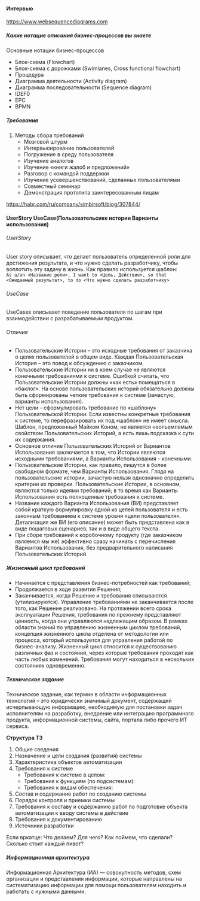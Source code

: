 #### Интервью
https://www.websequencediagrams.com
##### Какие нотацие описания бизнес-процессов вы знаете

Основные нотации бизнес-процессов
* Блок-схема (Flowchart)
* Блок-схема с дорожками (Swimlanes, Cross functional flowchart)
* Процедура
*  Диаграмма деятельности (Activity diagram)
* Диаграмма последовательности (Sequence diagram)
*  IDEF0
* EPC
* BPMN


##### Требования

1. Методы сбора требований
    * Мозговой штурм
    * Интервьюирование пользователей
    * Погружение в среду пользователя
    * Изучение аналогов
    * Изучение «книги жалоб и предложений»
    * Разговор с командой поддержки
    * Изучение усовершенствований, сделанных пользователями
    * Совместный семинар
    * Демонстрация прототипа заинтересованным лицам
    
https://habr.com/ru/company/simbirsoft/blog/307844/

#### UserStory UseCase(Пользовательсике истории Варианты использования)

###### UserStory

User story описывает, что делает пользователь определенной роли для достижения результата, и что нужно сделать разработчику, чтобы воплотить эту задачу в жизнь.
Как правило используется шаблон:  
``As a/an <Название роли>, I want to <Цель, Действие>, so that <Ожидаемый результат>, to do <Что нужно сделать разработчику>``

###### UseCase
UseСases описывает поведение пользователя по шагам при взаимодействии с разрабатываемым продуктом.

###### Отличия

* Пользовательские Истории – это исходные требования от заказчика о целях пользователей в общем виде. Каждая Пользовательская История – это повод к обсуждению с заказчиком.
* Пользовательские Истории ни в коем случае не являются конечными требованиями к системе. Ошибкой считать, что Пользовательские Истории должны «как есть» помещаться в «баклог». На основе пользовательских историй обязательно должны быть сформированы четкие требования к системе (зачастую, варианты использования).
* Нет цели – сформулировать требование по «шаблону» Пользовательской Истории. Если известны конкретные требования к системе, то перефразировать их под «шаблон» не имеет смысла. Шаблон, предложенный Майком Коном, не является неотъемлемым свойством Пользовательских Историй, а есть лишь подсказка к сути их содержания.
* Основное отличие Пользовательских Историй от Вариантов Использования заключается в том, что Истории являются исходными требованиями, а Варианты Использования – конечными.
* Пользовательские Истории, как правило, пишутся в более свободном формате, чем Варианты Использования. Глядя на пользовательские истории, зачастую нельзя однозначно определить критерии их проверки. Пользовательские Истории, в основном, являются только идеями требований; в то время как Варианты Использования есть полноценные требования к системе.
* Название каждого Варианта Использования (ВИ) представляет собой краткую формулировку одной из целей пользователя и есть законным требованием к системе уровня «цели пользователя». Детализация же ВИ (его описание) может быть представлена как в виде пошаговых сценариев, так и в виде общего текста.
* При сборе требований к коробочному продукту (где заказчиком являемся мы же) эффективно сразу начинать с перечисления Вариантов Использования, без предварительного написания Пользовательских Историй.

##### Жизненный цикл требований

* Начинается с представления бизнес-потребностей как требований;
* Продолжается в ходе развития Решения;
* Заканчивается, когда Решение и требования списываются (утилизируются).
Управление требованиями не заканчивается после того, как Решение реализовано. На протяжении всего срока эксплуатации Решения, требования по прежнему представляют ценность, когда они управляются надлежащим образом.
В рамках области знаний по управлению жизненным циклом требований, концепция жизненного цикла отделена от методологии или процесса, который используется для управления работой по бизнес-анализу. Жизненный цикл относится к существованию различных фаз и состояний, через которые требования проходят как часть любых изменений. Требования могут находиться в нескольких состояниях одновременно.

##### Техническое задание
 
Техническое задание, как термин в области информационных технологий – это юридически значимый документ, содержащий исчерпывающую информацию, необходимую для постановки задач исполнителям на разработку, внедрение или интеграцию программного продукта, информационной системы, сайта, портала либо прочего ИТ сервиса.

**Структура ТЗ**
1. Общие сведения
1. Назначение и цели создания (развития) системы
1. Характеристика объектов автоматизации
1. Требования к системе
    * Требования к системе в целом:
    * Требования к функциям (по подсистемам):
    * Требования к видам обеспечения:
1. Состав и содержание работ по созданию системы
1. Порядок контроля и приемки системы
1. Требования к составу и содержанию работ по подготовке объекта автоматизации к вводу системы в действие
1. Требования к документированию
1. Источники разработки

Если вркатце: Что делаем? Для чего? Как поймем, что сделали? Сколько стоит каждый пивот?

##### Информационная архитектура

Информационная Архитектура (ИА) — совокупность методов, схем организации и представления информации, которые направлены на систематизацию информации для помощи пользователям находить и работать с нужными данными.